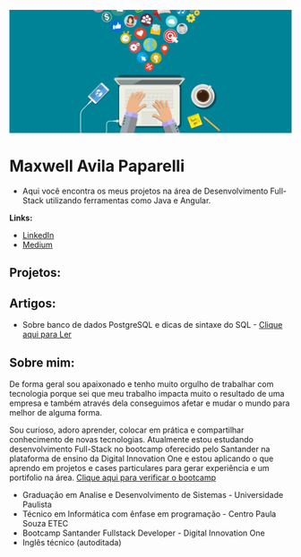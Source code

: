 <p align="center">
  <img src="dev2.png" >
</p>

# Maxwell Avila Paparelli


* Aqui você encontra os meus projetos na área de Desenvolvimento Full-Stack utilizando ferramentas como Java e Angular.

**Links:**
* [LinkedIn](https://www.linkedin.com/in/maxwell-avila-paparelli-69201b135)
* [Medium](https://maxwellpaparelli.medium.com/)


## Projetos:

## Artigos:
* Sobre banco de dados PostgreSQL e dicas de sintaxe do SQL - [Clique aqui para Ler](https://maxwellpaparelli.medium.com/banco-de-dados-postgresql-ecaa00888bed)

## Sobre mim:
De forma geral sou apaixonado e tenho muito orgulho de trabalhar com tecnologia porque sei que meu trabalho impacta muito o resultado de uma empresa e também através dela conseguimos afetar e mudar o mundo para melhor de alguma forma.

Sou curioso, adoro aprender, colocar em prática e compartilhar conhecimento de novas tecnologias. Atualmente estou estudando desenvolvimento Full-Stack no bootcamp oferecido pelo Santander na plataforma de ensino da Digital Innovation One e estou aplicando o que aprendo em projetos e cases particulares para gerar experiência e um portifolio na área.
[Clique aqui para verificar o bootcamp](https://digitalinnovation.one/santander-bootcamp)

*  Graduação em Analise e Desenvolvimento de Sistemas - Universidade Paulista
*  Técnico em Informática com ênfase em programação - Centro Paula Souza ETEC
*  Bootcamp Santander Fullstack Developer - Digital Innovation One
*  Inglês técnico (autoditada)
